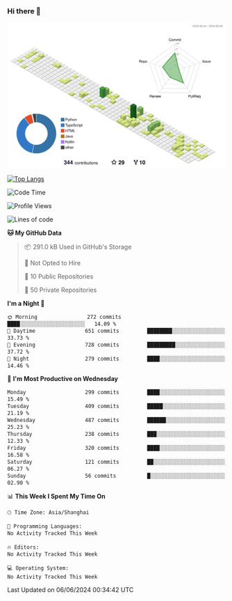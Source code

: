 ### Hi there 👋

![](./profile-3d-contrib/profile-green-animate.svg)

 

[![Top Langs](https://github-readme-stats.vercel.app/api/top-langs/?username=fly2tomato)](https://github.com/anuraghazra/github-readme-stats)


 

<!--START_SECTION:waka-->
![Code Time](http://img.shields.io/badge/Code%20Time-5%20hrs%2042%20mins-blue)

![Profile Views](http://img.shields.io/badge/Profile%20Views-0-blue)

![Lines of code](https://img.shields.io/badge/From%20Hello%20World%20I%27ve%20Written-519.6%20thousand%20lines%20of%20code-blue)

**🐱 My GitHub Data** 

> 📦 291.0 kB Used in GitHub's Storage 
 > 
> 🚫 Not Opted to Hire
 > 
> 📜 10 Public Repositories 
 > 
> 🔑 50 Private Repositories 
 > 
**I'm a Night 🦉** 

```text
🌞 Morning                272 commits         ████░░░░░░░░░░░░░░░░░░░░░   14.09 % 
🌆 Daytime                651 commits         ████████░░░░░░░░░░░░░░░░░   33.73 % 
🌃 Evening                728 commits         █████████░░░░░░░░░░░░░░░░   37.72 % 
🌙 Night                  279 commits         ████░░░░░░░░░░░░░░░░░░░░░   14.46 % 
```
📅 **I'm Most Productive on Wednesday** 

```text
Monday                   299 commits         ████░░░░░░░░░░░░░░░░░░░░░   15.49 % 
Tuesday                  409 commits         █████░░░░░░░░░░░░░░░░░░░░   21.19 % 
Wednesday                487 commits         ██████░░░░░░░░░░░░░░░░░░░   25.23 % 
Thursday                 238 commits         ███░░░░░░░░░░░░░░░░░░░░░░   12.33 % 
Friday                   320 commits         ████░░░░░░░░░░░░░░░░░░░░░   16.58 % 
Saturday                 121 commits         ██░░░░░░░░░░░░░░░░░░░░░░░   06.27 % 
Sunday                   56 commits          █░░░░░░░░░░░░░░░░░░░░░░░░   02.90 % 
```


📊 **This Week I Spent My Time On** 

```text
🕑︎ Time Zone: Asia/Shanghai

💬 Programming Languages: 
No Activity Tracked This Week

🔥 Editors: 
No Activity Tracked This Week

💻 Operating System: 
No Activity Tracked This Week
```


 Last Updated on 06/06/2024 00:34:42 UTC
<!--END_SECTION:waka-->
